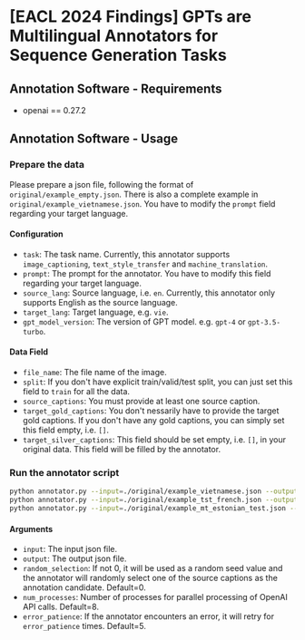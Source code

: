 # [EACL 2024 Findings] GPTs are Multilingual Annotators for Sequence Generation Tasks

## Annotation Software - Requirements

- openai == 0.27.2

## Annotation Software - Usage

### Prepare the data

Please prepare a json file, following the format of `original/example_empty.json`. There is also a complete example in `original/example_vietnamese.json`. You have to modify the `prompt` field regarding your target language.

#### Configuration

- `task`: The task name. Currently, this annotator supports `image_captioning`, `text_style_transfer` and `machine_translation`.
- `prompt`: The prompt for the annotator. You have to modify this field regarding your target language.
- `source_lang`: Source language, i.e. `en`. Currently, this annotator only supports English as the source language.
- `target_lang`: Target language, e.g. `vie`.
- `gpt_model_version`: The version of GPT model. e.g. `gpt-4` or `gpt-3.5-turbo`.

#### Data Field

- `file_name`: The file name of the image.
- `split`: If you don't have explicit train/valid/test split, you can just set this field to `train` for all the data.
- `source_captions`: You must provide at least one source caption.
- `target_gold_captions`: You don't nessarily have to provide the target gold captions. If you don't have any gold captions, you can simply set this field empty, i.e. `[]`.
- `target_silver_captions`: This field should be set empty, i.e. `[]`, in your original data. This field will be filled by the annotator.

### Run the annotator script

```bash
python annotator.py --input=./original/example_vietnamese.json --output=./result/vie_annotated_example.json
python annotator.py --input=./original/example_tst_french.json --output=./result/fr_tst_annotated_example.json
python annotator.py --input=./original/example_mt_estonian_test.json --output=./result/et_mt_annotated_example.json
```

#### Arguments

- `input`: The input json file.
- `output`: The output json file.
- `random_selection`: If not 0, it will be used as a random seed value and the annotator will randomly select one of the source captions as the annotation candidate. Default=0.
- `num_processes`: Number of processes for parallel processing of OpenAI API calls. Default=8.
- `error_patience`: If the annotator encounters an error, it will retry for `error_patience` times. Default=5.
